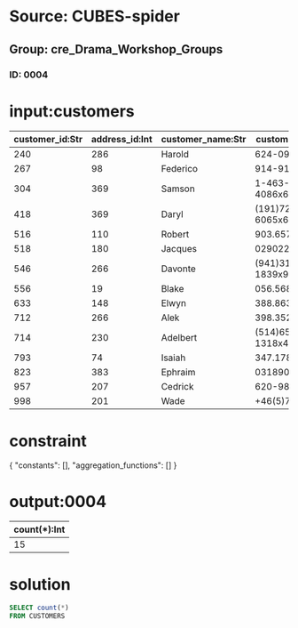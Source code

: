 # Source: CUBES-spider
## Group: cre_Drama_Workshop_Groups
### ID: 0004

# input:customers

| customer_id:Str | address_id:Int | customer_name:Str | customer_phone:Str | customer_email_address:Str | other_details:Str |
|---|---|---|---|---|---|
| 240 | 286 | Harold | 624-096-7791 | jerde.harmon@example.com | nan |
| 267 | 98 | Federico | 914-915-7483 | johnson27@example.com | nan |
| 304 | 369 | Samson | 1-463-121-4086x655 | dalton75@example.com | nan |
| 418 | 369 | Daryl | (191)727-6065x6351 | hickle.jazmyn@example.org | nan |
| 516 | 110 | Robert | 903.657.6967x467 | fheathcote@example.com | VIP |
| 518 | 180 | Jacques | 02902266118 | eleannon@example.org | nan |
| 546 | 266 | Davonte | (941)313-1839x94608 | keanu70@example.net | VIP |
| 556 | 19 | Blake | 056.568.7725 | clemens43@example.org | nan |
| 633 | 148 | Elwyn | 388.863.3459x0915 | ggrant@example.com | nan |
| 712 | 266 | Alek | 398.352.1753 | terry.nels@example.com | nan |
| 714 | 230 | Adelbert | (514)659-1318x46123 | hermann.veum@example.org | nan |
| 793 | 74 | Isaiah | 347.178.3326 | dudley08@example.net | nan |
| 823 | 383 | Ephraim | 03189033909 | gage.johns@example.org | nan |
| 957 | 207 | Cedrick | 620-987-5897 | nschmidt@example.org | nan |
| 998 | 201 | Wade | +46(5)7576252034 | cassin.cielo@example.org | nan |

# constraint

{
  "constants": [],
  "aggregation_functions": []
}

# output:0004

| count(*):Int |
|---|
| 15 |

# solution

```sql
SELECT count(*)
FROM CUSTOMERS
```
